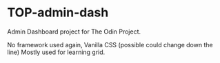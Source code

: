 # TOP-admin-dash
Admin Dashboard project for The Odin Project.

No framework used again, Vanilla CSS (possible could change down the line)
Mostly used for learning grid.